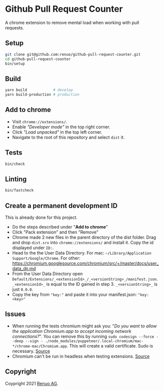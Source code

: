 # Github Pull Request Counter

A chrome extension to remove mental load when working with pull requests.

## Setup

```sh
git clone git@github.com:renuo/github-pull-request-counter.git
cd github-pull-request-counter
bin/setup
```

## Build
```sh
yarn build            # develop
yarn build-production # production
```

## Add to chrome
* Visit `chrome://extensions/`.
* Enable _"Developer mode"_ in the top right corner.
* Click _"Load unpacked"_ in the top left corner.
* Navigate to the root of this repository and select `dist` it.

## Tests

```sh
bin/check
```

## Linting

```sh
bin/fastcheck
```

## Create a permanent development ID

This is already done for this project.

* Do the steps described under "**Add to chrome**"
* Click "Pack extension" and then "Remove"
* Chrome made 2 new files in the parent directory of the dist folder. Drag and drop `dist.srx` into `chrome://extensions/` and install it. Copy the id displayed under `ID:`.
* Head to the the User Data Directory. For mac: `~/Library/Application Support/Google/Chrome`. For other: https://chromium.googlesource.com/chromium/src/+/master/docs/user_data_dir.md
* From the User Data Directory open `Default/Extensions/_<extensionId>_/_<versionString>_/manifest.json`. `_<extensionId>_` is equal to the ID gained in step 3. `_<versionString>_` is just `0.0.0`.
* Copy the key from `"key:"` and paste it into your manifest.json: `"key: <key>"`

## Issues
* When running the tests chromium might ask you: "_Do you want to allow the application Chromium.app to accept incoming network connections?_". You can remove this by running `sudo codesign --force --deep --sign - ./node_modules/puppeteer/.local-chromium/mac-*/chrome-mac/Chromium.app`. This will create a valid certificate. Sudo is necessary. [Source](https://github.com/puppeteer/puppeteer/issues/4752)
* Chromium can't be run in headless when testing extensions. [Source](https://github.com/puppeteer/puppeteer/issues/659)

## Copyright

Coypright 2021 [Renuo AG](https://www.renuo.ch/).


